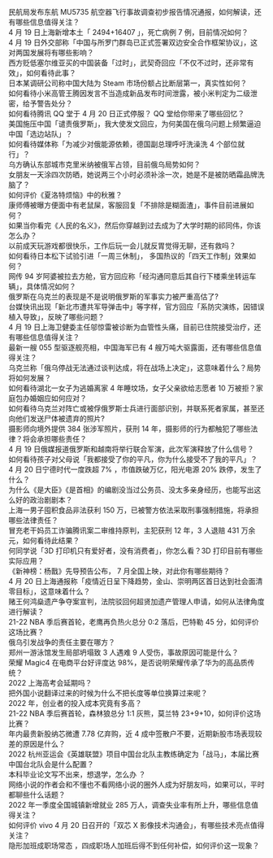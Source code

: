 民航局发布东航 MU5735 航空器飞行事故调查初步报告情况通报，如何解读，还有哪些信息值得关注？  
4 月 19 日上海新增本土「 2494+16407 」，死亡病例 7 例，目前情况如何？  
4 月 19 日外交部称「中国与所罗门群岛已正式签署双边安全合作框架协议」，这对两国发展将有哪些影响？  
西方贬低塞尔维亚买的中国装备「过时」，武契奇回应「不仅不过时，还非常有效」，如何看待此事？  
日本某调研公司称中国大陆为 Steam 市场份额占比断层第一，真实性如何？  
如何看待小米高管王腾因发言不当造成新品发布时间泄露，被小米判定为二级泄密，给予警告处分？  
如何看待腾讯 QQ 堂于 4 月 20 日正式停服？ QQ 堂给你带来了哪些回忆？  
美国施压中国「谴责俄罗斯」，我大使发文回应，为何美国在俄乌问题上频繁逼迫中国「选边站队」？  
如何看待媒体称「为减少对俄能源依赖，德国副总理呼吁洗澡洗 4 个部位就行」？  
乌方确认东部城市克里米纳被俄军占领，目前俄乌局势如何？  
女朋友一天涂四次防晒，她说两三个小时必须补涂一次，她是不是被防晒霜品牌洗脑了？  
如何评价《夏洛特烦恼》中的秋雅？  
康师傅被曝方便面中有老鼠屎，客服回复「不排除是糊面渣」，事件目前进展如何？  
如果当你看完《人民的名义》，然后你穿越到过去成为了大学时期的祁同伟，你该怎么办？  
以前成天玩游戏都很快乐，工作后玩一会儿就反胃觉得无聊，还有救吗？  
如何看待日本松下试验引进「一周三休制」， 多国热议的「四天工作制」效果如何？  
网传 94 岁阿婆被拉去方舱，官方回应称「经沟通同意后其自行下楼乘坐转运车辆」，具体情况如何？  
俄罗斯在乌克兰的表现是不是说明俄罗斯的军事实力被严重高估了?  
台媒快讯出现「新北市遭共军导弹击中」等字样，官方回应「系防灾演练，因错误植入导致」，反映了哪些问题？  
4 月 19 日上海卫健委主任邬惊雷被诊断为血管性头痛，目前已住院接受治疗，还有哪些信息值得关注？  
最新一艘 055 型驱逐舰亮相，中国海军已有 4 艘万吨大驱露面，还有哪些信息值得关注？  
乌克兰称「俄乌停战无法通过谈判达成，将在战场上决定」，这意味着什么？局势将如何发展？  
如何看待湖北一女子为逃婚离家 4 年睡坟场，女子父亲欲给志愿者 10 万被拒？家庭包办婚姻应如何应对？  
如何看待乌克兰对阵亡或被俘俄罗斯士兵进行面部识别，并联系死者家属，甚至还向他们发送尸体被遗弃的照片?  
摄影师向境外提供 384 张涉军照片，获刑 14 年，摄影师的行为都触犯了哪些法律？将会承担哪些责任？  
4 月 19 日俄媒报道俄罗斯和越南将举行联合军演，此次军演释放了什么信号？  
如何看待孩子对父母说「我都接受了你的平凡，你为什么接受不了我的平凡」？  
4 月 20 日宁德时代一度跌超 7% ，市值跌破万亿，阳光电源 20% 跌停，发生了什么？  
为什么《是大臣》《是首相》的编剧没当过公务员、没太多亲身经历，也能写出这么好的政治剧剧本？  
上海一男子囤积食品非法获利 150 万，已被警方依法采取刑事强制措施，将承担哪些法律责任？  
冒充老干妈员工诈骗腾讯案二审维持原判，主犯获刑 12 年，3 人退赔 431 万余元，如何看待此结果？  
何同学说「3D 打印机只有爱好者，没有消费者」，你怎么看？3D 打印目前有哪些实际应用？  
《新神榜：杨戬》先导预告公布， 7 月全国上映，对此你有哪些期待？  
4 月 20 日上海通报称「疫情近日呈下降趋势，金山、崇明两区首日达到社会面清零目标」，这意味着什么？  
赌王何鸿燊遗产争夺案宣判，法院驳回何超贤加遗产管理人申请，如何从法律角度进行解读？  
21-22 NBA 季后赛首轮，老鹰再负热火总分 0:2 落后，巴特勒 45 分，如何评价这场比赛？  
俄乌引发战争的责任主要在哪方？  
郑州一游泳馆发生局部坍塌致 3 人遇难 9 人受伤，事故原因可能是什么？  
荣耀 Magic4 在电商平台好评度达 98%，是否说明荣耀传承了华为的高品质传统？  
2022 上海高考会延期吗？  
把外国小说翻译过来的时候为什么不把长度等单位换算过来呢？  
2022 年，创业者的投入成本究竟有多高？  
21-22 NBA 季后赛首轮，森林狼总分 1:1 灰熊，莫兰特 23+9+10，如何评价这场比赛？  
年内最贵新股纳芯微遭 7.78 亿弃购，近 4 成中签散户不要，近期新股市场表现较差的原因是什么？  
2022 杭州亚运会《英雄联盟》项目中国台北队主教练确定为「战马」，本届比赛中国台北队会是什么配置？  
本科毕业论文写不出来，想退学，怎么办   ？  
网络小说的作者会和不懂也不看网络小说的圈外人成为好朋友吗，如果可以，平时都聊些什么话题？  
2022 年一季度全国城镇新增就业 285 万人，调查失业率有所上升，哪些信息值得关注？  
如何评价 vivo 4 月 20 日召开的「双芯 X 影像技术沟通会」，有哪些技术亮点值得关注？  
隐形加班成职场常态 ，四成职场人加班后得不到任何补偿，如何评价这一现象？  
